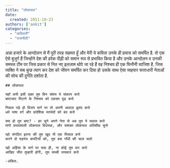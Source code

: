 ```yaml
---
title: "लोकपाल"
date: 
  created: 2011-10-23
authors: ['ankit']
categories: 
  - "कवितायेँ"
  - "राजनीती"
---
```


अन्ना हजारे के आन्दोलन से मैं पूरी तरह सहमत हूँ और मेरी ये कविता उनके ही प्रयास को समर्पित है. वो एक ऐसे बुजुर्ग हैं जिन्होंने देश की हरेक पीढ़ी को समान रूप से प्रभावित किया है और उनके आन्दोलन व उनकी समस्त टीम पर जिस प्रकार से नित नए इलज़ाम थोपे जा रहे हैं वह निश्चय ही एक घिनौनी साजिश है. जिस व्यक्ति ने सब कुछ त्याग कर देश को जीवन समर्पित कर दिया हो उसके साथ ऐसा व्यहवार सत्ताधारी नेताओं की सोच की दुर्गति दर्शाता है.

  
```poem  
## लोकपाल  
  
यहाँ अभी इसी वक़्त तुम बिन संशय ये संकल्प करो  
भ्रष्टाचार मिटाने के निश्चय को एकदम दृड़ करो  
  
निकल पड़े हो विजय मार्ग पर तो अपनी आवाज़ बुलंद करो  
धर्म भाषा वर्ग और प्रादेशिक मतभेदों को बंद करो  
  
क्या हो तुम भ्रष्ट? - हर चुने अपने नेता से अब तुम ये सवाल करो  
मांगो प्रभावशाली लोकपाल विधेयक, और सशक्त लोकपाल अतिशीघ्र चुनो  
  
रहो संगठित इतना की तुम खुद भी एक मिसाल बनो  
करने दो षड़यंत्र कपटियों को, तुम बस गाँधी की चाल चलो  
  
रहो अहिंसा के मार्ग पर सदा ही, ना कोई तुम वार करो  
आखिर जीत तुम्हारी होगी, तुम सच्ची जयकार करो  
  
-अंकित.
```
